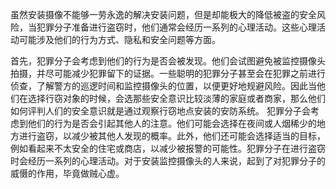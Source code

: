 虽然安装摄像不能够一劳永逸的解决安装问题，但是却能极大的降低被盗的安全风险，当犯罪分子准备进行盗窃时，他们通常会经历一系列的心理活动。这些心理活动可能涉及他们的行为方式、隐私和安全问题等方面。

首先，犯罪分子会考虑到他们的行为是否会被发现。他们会试图避免被监控摄像头拍摄，并尽可能减少犯罪留下的证据。一些聪明的犯罪分子甚至会在犯罪之前进行侦查，了解警方的巡逻时间和监控摄像头的位置，以便更好地规避风险。因此当他们在选择行窃对象的时候，会选那些安全意识比较淡薄的家庭或者商家，那么他们如何评判人们的安全意识就是通过观察行窃地点安装的安防系统。
犯罪分子会考虑到他们的行为是否会引起其他人的注意。他们可能会选择在夜间或人烟稀少的地方进行盗窃，以减少被其他人发现的概率。此外，他们还可能会选择适当的目标，例如看起来不太安全的住宅或商店，以减少被报警的可能性。犯罪分子在进行盗窃时会经历一系列的心理活动。对于安装监控摄像头的人来说，起到了对犯罪分子的威慑的作用，毕竟做贼心虚。
